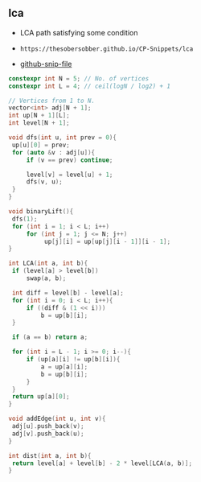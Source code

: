 
## lca

- LCA path satisfying some condition
- ```
  https://thesobersobber.github.io/CP-Snippets/lca
  ```
- [github-snip-file](https://github.com/theSoberSobber/CP-Snippets/blob/main/snippets.json#L1154)

```cpp
constexpr int N = 5; // No. of vertices
constexpr int L = 4; // ceil(logN / log2) + 1

// Vertices from 1 to N.
vector<int> adj[N + 1];
int up[N + 1][L];
int level[N + 1];

void dfs(int u, int prev = 0){
 up[u][0] = prev;
 for (auto &v : adj[u]){
     if (v == prev) continue;

     level[v] = level[u] + 1;
     dfs(v, u);
 }
}

void binaryLift(){
 dfs(1);
 for (int i = 1; i < L; i++)
     for (int j = 1; j <= N; j++)
          up[j][i] = up[up[j][i - 1]][i - 1];
}

int LCA(int a, int b){
 if (level[a] > level[b])
     swap(a, b);

 int diff = level[b] - level[a];
 for (int i = 0; i < L; i++){
     if ((diff & (1 << i)))
         b = up[b][i];
 }

 if (a == b) return a;

 for (int i = L - 1; i >= 0; i--){
     if (up[a][i] != up[b][i]){
         a = up[a][i];
         b = up[b][i];
     }
 }
 return up[a][0];
}

void addEdge(int u, int v){
 adj[u].push_back(v);
 adj[v].push_back(u);
}

int dist(int a, int b){
 return level[a] + level[b] - 2 * level[LCA(a, b)];
}

```
